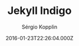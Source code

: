 ---
layout: JamstackTheme
title: Jekyll Indigo
github: https://github.com/sergiokopplin/indigo
demo: https://sergiokopplin.github.io/indigo/
author: Sérgio Kopplin
ssg: Jekyll
date: 2016-01-23T22:26:04.000Z
description: ':ramen: Minimalist Jekyll Template'
stale: false
---